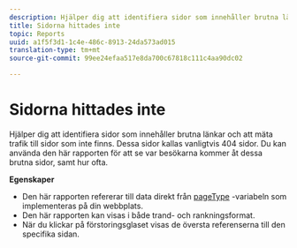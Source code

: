 ```yaml
---
description: Hjälper dig att identifiera sidor som innehåller brutna länkar och att mäta trafik till sidor som inte finns. Dessa sidor kallas vanligtvis 404 sidor. Du kan använda den här rapporten för att se var besökarna kommer åt dessa brutna sidor, samt hur ofta.
title: Sidorna hittades inte
topic: Reports
uuid: a1f5f3d1-1c4e-486c-8913-24da573ad015
translation-type: tm+mt
source-git-commit: 99ee24efaa517e8da700c67818c111c4aa90dc02

---
```



# Sidorna hittades inte

Hjälper dig att identifiera sidor som innehåller brutna länkar och att mäta trafik till sidor som inte finns. Dessa sidor kallas vanligtvis 404 sidor. Du kan använda den här rapporten för att se var besökarna kommer åt dessa brutna sidor, samt hur ofta.

**Egenskaper**

* Den här rapporten refererar till data direkt från [pageType](https://marketing.adobe.com/resources/help/en_US/sc/implement/c_pagetype.html) -variabeln som implementeras på din webbplats.
* Den här rapporten kan visas i både trand- och rankningsformat.
* När du klickar på förstoringsglaset visas de översta referenserna till den specifika sidan.

